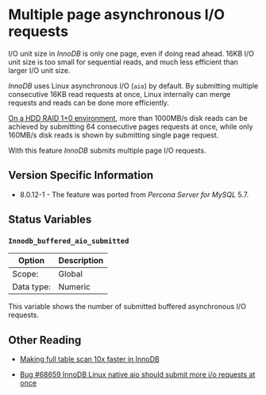 # Multiple page asynchronous I/O requests

I/O unit size in *InnoDB* is only one page, even if doing read ahead. 16KB
I/O unit size is too small for sequential reads, and much less efficient than
larger I/O unit size.

*InnoDB* uses Linux asynchronous I/O (`aio`) by default. By submitting multiple
consecutive 16KB read requests at once, Linux internally can merge requests and
reads can be done more efficiently.

[On a HDD RAID 1+0 environment](http://yoshinorimatsunobu.blogspot.hr/2013/10/making-full-table-scan-10x-faster-in.html),
more than 1000MB/s disk reads can be achieved by submitting 64 consecutive pages
requests at once, while only
160MB/s disk reads is shown by submitting single page request.

With this feature *InnoDB* submits multiple page I/O requests.

## Version Specific Information

* 8.0.12-1 - The feature was ported from *Percona Server for MySQL* 5.7.

## Status Variables

### `Innodb_buffered_aio_submitted`

| Option         | Description        |
| -------------- | ------------------ |
| Scope:         | Global             |
| Data type:     | Numeric            |

This variable shows the number of submitted buffered asynchronous I/O requests.

## Other Reading

* [Making full table scan 10x faster in InnoDB](https://yoshinorimatsunobu.blogspot.hr/2013/10/making-full-table-scan-10x-faster-in.html)

* [Bug #68659  InnoDB Linux native aio should submit more i/o requests at once](https://bugs.mysql.com/bug.php?id=68659)
